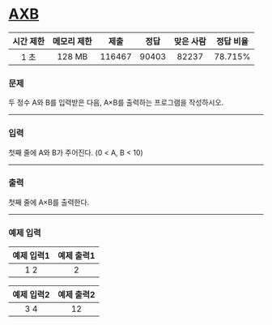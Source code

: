 # [AXB](https://www.acmicpc.net/problem/10998)

<div align = center>

| 시간 제한 | 메모리 제한 |  제출  |  정답  | 맞은 사람 | 정답 비율 |
| :-------: | :---------: | :----: | :----: | :-------: | :-------: |
|   1 초    |   128 MB    | 116467 | 90403  |  82237    |  78.715%  |

</div>

### 문제

두 정수 A와 B를 입력받은 다음, A×B를 출력하는 프로그램을 작성하시오.

---

### 입력

첫째 줄에 A와 B가 주어진다. (0 < A, B < 10)

---

### 출력

첫째 줄에 A×B를 출력한다.

---

### 예제 입력

| 예제 입력1 | 예제 출력1 |
| :--------: | :--------: |
| 1 2 | 2 |

| 예제 입력2 | 예제 출력2 |
| :--------: | :--------: |
| 3 4 | 12 |
